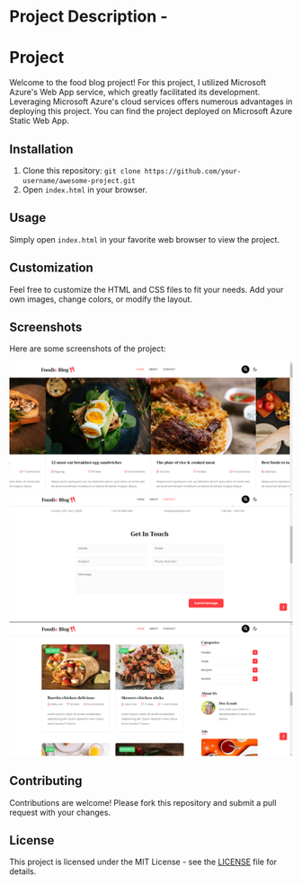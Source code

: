 # Project Description -
# Project

Welcome to the food blog project! For this project, I utilized Microsoft Azure's Web App service, which greatly facilitated its development. Leveraging Microsoft Azure's cloud services offers numerous advantages in deploying this project. You can find the project deployed on Microsoft Azure Static Web App.

## Installation

1. Clone this repository: `git clone https://github.com/your-username/awesome-project.git`
2. Open `index.html` in your browser.

## Usage

Simply open `index.html` in your favorite web browser to view the project.

## Customization

Feel free to customize the HTML and CSS files to fit your needs. Add your own images, change colors, or modify the layout.

## Screenshots

Here are some screenshots of the project:

![Screenshot 1](/assets/images/1.png)
![Screenshot 2](/assets/images/2.png)
![Screenshot 1](/assets/images/3.png)

## Contributing

Contributions are welcome! Please fork this repository and submit a pull request with your changes.

## License

This project is licensed under the MIT License - see the [LICENSE](/LICENSE) file for details.
